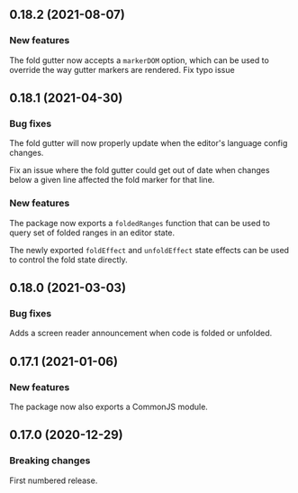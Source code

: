 ## 0.18.2 (2021-08-07)

### New features

The fold gutter now accepts a `markerDOM` option, which can be used to override the way gutter markers are rendered. Fix typo issue

## 0.18.1 (2021-04-30)

### Bug fixes

The fold gutter will now properly update when the editor's language config changes.

Fix an issue where the fold gutter could get out of date when changes below a given line affected the fold marker for that line.

### New features

The package now exports a `foldedRanges` function that can be used to query set of folded ranges in an editor state.

The newly exported `foldEffect` and `unfoldEffect` state effects can be used to control the fold state directly.

## 0.18.0 (2021-03-03)

### Bug fixes

Adds a screen reader announcement when code is folded or unfolded.

## 0.17.1 (2021-01-06)

### New features

The package now also exports a CommonJS module.

## 0.17.0 (2020-12-29)

### Breaking changes

First numbered release.

